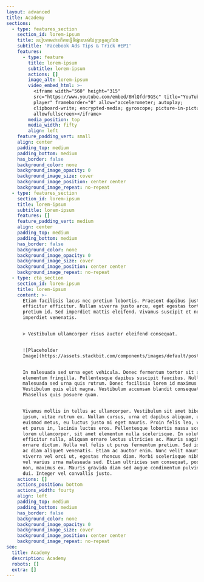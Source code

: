 ```yaml
---
layout: advanced
title: Academy
sections:
  - type: features_section
    section_id: lorem-ipsum
    title: របៀបតាមដានពីការធ្វើទីផ្សាររបស់ដៃគូប្រកួតប្រជែង
    subtitle: 'Facebook Ads Tips & Trick #EP1'
    features:
      - type: feature
        title: lorem-ipsum
        subtitle: lorem-ipsum
        actions: []
        image_alt: lorem-ipsum
        video_embed_html: >-
          <iframe width="560" height="315"
          src="https://www.youtube.com/embed/8HlQfdr9GSc" title="YouTube video
          player" frameborder="0" allow="accelerometer; autoplay;
          clipboard-write; encrypted-media; gyroscope; picture-in-picture"
          allowfullscreen></iframe>
        media_position: top
        media_width: fifty
        align: left
    feature_padding_vert: small
    align: center
    padding_top: medium
    padding_bottom: medium
    has_border: false
    background_color: none
    background_image_opacity: 0
    background_image_size: cover
    background_image_position: center center
    background_image_repeat: no-repeat
  - type: features_section
    section_id: lorem-ipsum
    title: lorem-ipsum
    subtitle: lorem-ipsum
    features: []
    feature_padding_vert: medium
    align: center
    padding_top: medium
    padding_bottom: medium
    has_border: false
    background_color: none
    background_image_opacity: 0
    background_image_size: cover
    background_image_position: center center
    background_image_repeat: no-repeat
  - type: cta_section
    section_id: lorem-ipsum
    title: lorem-ipsum
    content: >-
      Etiam facilisis lacus nec pretium lobortis. Praesent dapibus justo non
      efficitur efficitur. Nullam viverra justo arcu, eget egestas tortor
      pretium id. Sed imperdiet mattis eleifend. Vivamus suscipit et neque
      imperdiet venenatis.


      > Vestibulum ullamcorper risus auctor eleifend consequat.


      ![Placeholder
      Image](https://assets.stackbit.com/components/images/default/post-4.jpeg)


      In malesuada sed urna eget vehicula. Donec fermentum tortor sit amet nisl
      elementum fringilla. Pellentesque dapibus suscipit faucibus. Nullam
      malesuada sed urna quis rutrum. Donec facilisis lorem id maximus mattis.
      Vestibulum quis elit magna. Vestibulum accumsan blandit consequat.
      Phasellus quis posuere quam.


      Vivamus mollis in tellus ac ullamcorper. Vestibulum sit amet bibendum
      ipsum, vitae rutrum ex. Nullam cursus, urna et dapibus aliquam, urna leo
      euismod metus, eu luctus justo mi eget mauris. Proin felis leo, volutpat
      et purus in, lacinia luctus eros. Pellentesque lobortis massa scelerisque
      lorem ullamcorper, sit amet elementum nulla scelerisque. In volutpat
      efficitur nulla, aliquam ornare lectus ultricies ac. Mauris sagittis
      ornare dictum. Nulla vel felis ut purus fermentum pretium. Sed id lectus
      ac diam aliquet venenatis. Etiam ac auctor enim. Nunc velit mauris,
      viverra vel orci ut, egestas rhoncus diam. Morbi scelerisque nibh tellus,
      vel varius urna malesuada sed. Etiam ultricies sem consequat, posuere urna
      non, maximus ex. Mauris gravida diam sed augue condimentum pulvinar vel ac
      dui. Integer vel convallis justo.
    actions: []
    actions_position: bottom
    actions_width: fourty
    align: left
    padding_top: medium
    padding_bottom: medium
    has_border: false
    background_color: none
    background_image_opacity: 0
    background_image_size: cover
    background_image_position: center center
    background_image_repeat: no-repeat
seo:
  title: Academy
  description: Academy
  robots: []
  extra: []
---
```

